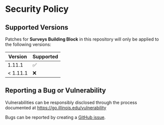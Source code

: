 # Security Policy

## Supported Versions

Patches for **Surveys Building Block** in this repository will only be applied to the following versions:

| Version | Supported          |
| ------- | ------------------ |
| 1.11.1   | :white_check_mark: |
| < 1.11.1 | :x:                |

## Reporting a Bug or Vulnerability

Vulnerabilities can be responsibly disclosed through the process
 documented at https://go.illinois.edu/vulnerability

Bugs can be reported by creating a [GitHub issue](https://github.com/rokwire/surveys-building-block/issues/new?assignees=&labels=bug&template=bug_report.md&title=%5BBUG%5D+).
